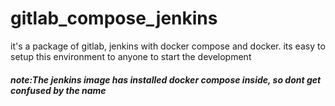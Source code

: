 # gitlab_compose_jenkins
it's a package of gitlab, jenkins with docker compose and docker. its easy to setup this environment to anyone to start the development
##### note:The jenkins image has installed docker compose inside, so dont get confused by the name 
